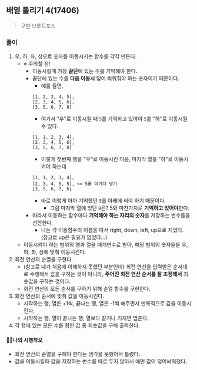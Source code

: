 ## 배열 돌리기 4(17406)
> 구현
> 브루트포스

### 풀이 
1. 우, 하, 좌, 상으로 숫자를 이동시키는 함수를 각각 만든다. 
   - ※ 주의할 점!
     - 이동시킬때 가장 **끝단**에 있는 수를 기억해야 한다. 
     - 끝단에 있는 수를 **다음 이동시** 덮어 씌워줘야 하는 숫자이기 때문이다.
        - 예를 들면, 
        ```
        [1, 2, 3, 4, 5],
        [2, 3, 4, 5, 6],
        [3, 5, 6, 7, 8]
        ```  
        - 여기서 "우"로 이동시킬 때 `5`를 기억하고 있어야 `5`를 "하"로 이동시킬 수 있다. 
        ```
        [1, 1, 2, 3, 4],
        [2, 3, 4, 5, 6],
        [3, 5, 6, 7, 8]
        ```
        - 이렇게 첫번째 행을 "우"로 이동시킨 다음, 마지막 열을 "하"로 이동시켜야 하는데
        ```
        [1, 1, 2, 3, 4],
        [2, 3, 4, 5, 5], <= 5를 여기다 넣기
        [3, 5, 6, 7, 6]
        ```
        - 바로 이렇게 아까 기억했던 `5`를 아래에 써야 하기 때문이다. 
          - 그럼 마지막 열에 있던 `8`은? 5와 마찬가지로 **기억하고 있어야**한다. 
      - 따라서 이동하는 함수마다 **기억해야 하는 자리의 숫자**를 저장하는 변수들을 선언한다. 
        - 나는 각 이동함수의 이름을 따서 right, down, left, up으로 지었다. (참고로 up은 필요가 없었다...)
   - 이동시켜야 하는 범위의 행과 열을 매개변수로 받아, 해당 범위의 숫자들을 우, 하, 좌, 상에 맞춰 이동시킨다. 
2. 회전 연산의 순열을 구한다. 
   - (참고로 내가 처음에 이해하지 못했던 부분인데) 회전 연산을 입력받은 순서대로 수행해서 값을 구하는 것이 아니라, **주어진 회전 연산 순서를 잘 조정해서** 최솟값을 구하는 것이다. 
   - 회전 연산의 모든 순서를 구하기 위해 순열 함수를 구현한다. 
3. 회전 연산의 순서에 맞춰 값을 이동시킨다. 
   - 시작하는 행, 열은 +1씩, 끝나는 행, 열은 -1씩 해주면서 반복적으로 값을 이동시킨다. 
   - 시작하는 행, 열이 끝나는 행, 열보다 같거나 커지면 멈춘다.  
4. 각 행에 있는 모든 수를 합한 값 중 최솟값을 구해 출력한다. 

#### 🤦‍♀️나의 시행착오
- 회전 연산의 순열을 구해야 한다는 생각을 못했어서 틀렸다. 
- 값을 이동시킬때 값을 저장하는 변수를 따로 두지 않아서 애먼 값이 덮어씌워졌다. 